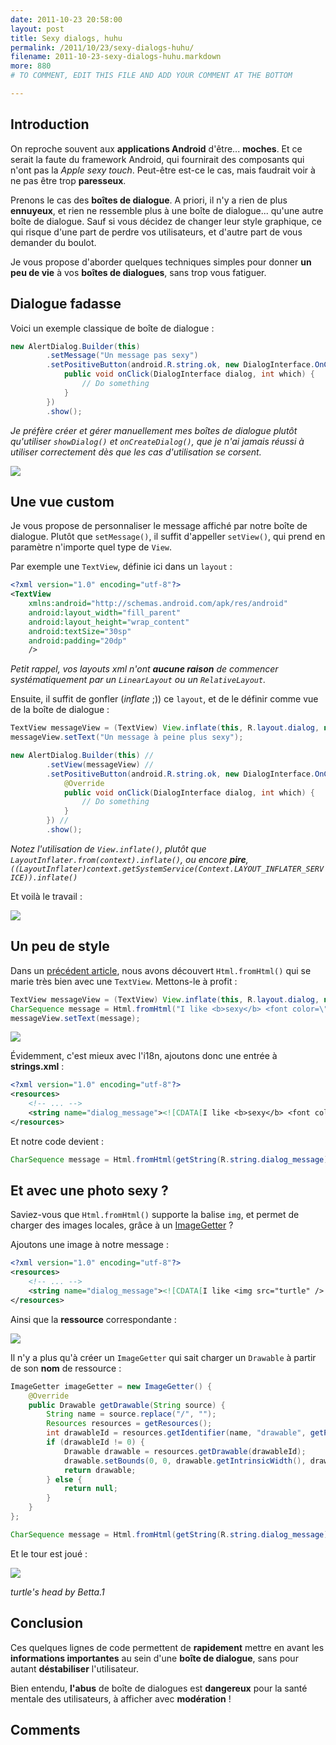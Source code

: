 ```yaml
---
date: 2011-10-23 20:58:00
layout: post
title: Sexy dialogs, huhu
permalink: /2011/10/23/sexy-dialogs-huhu/
filename: 2011-10-23-sexy-dialogs-huhu.markdown
more: 880
# TO COMMENT, EDIT THIS FILE AND ADD YOUR COMMENT AT THE BOTTOM

---
```


## Introduction





On reproche souvent aux **applications Android** d'être... **moches**. Et ce serait la faute du framework Android, qui fournirait des composants qui n'ont pas la _Apple sexy touch_. Peut-être est-ce le cas, mais faudrait voir à ne pas être trop **paresseux**.



Prenons le cas des **boîtes de dialogue**. A priori, il n'y a rien de plus **ennuyeux**, et rien ne ressemble plus à une boîte de dialogue... qu'une autre boîte de dialogue. Sauf si vous décidez de changer leur style graphique, ce qui risque d'une part de perdre vos utilisateurs, et d'autre part de vous demander du boulot.



Je vous propose d'aborder quelques techniques simples pour donner **un peu de vie** à vos **boîtes de dialogues**, sans trop vous fatiguer.


## Dialogue fadasse





Voici un exemple classique de boîte de dialogue :



```java
new AlertDialog.Builder(this)
		.setMessage("Un message pas sexy")
		.setPositiveButton(android.R.string.ok, new DialogInterface.OnClickListener() {
			public void onClick(DialogInterface dialog, int which) {
				// Do something
			}
		})
		.show();
```

_Je préfère créer et gérer manuellement mes boîtes de dialogue plutôt qu'utiliser `showDialog()` et `onCreateDialog()`, que je n'ai jamais réussi à utiliser correctement dès que les cas d'utilisation se corsent._



![](images/pas_sexy.png)





## Une vue custom





Je vous propose de personnaliser le message affiché par notre boîte de dialogue. Plutôt que `setMessage()`, il suffit d'appeller `setView()`, qui prend en paramètre n'importe quel type de `View`.



Par exemple une `TextView`, définie ici dans un `layout` :

```xml
<?xml version="1.0" encoding="utf-8"?>
<TextView
    xmlns:android="http://schemas.android.com/apk/res/android"
    android:layout_width="fill_parent" 
    android:layout_height="wrap_content" 
    android:textSize="30sp"
    android:padding="20dp"
    />
```

_Petit rappel, vos layouts xml n'ont **aucune raison** de commencer systématiquement par un `LinearLayout` ou un `RelativeLayout`._



Ensuite, il suffit de gonfler (_inflate_ ;)) ce `layout`, et de le définir comme vue de la boîte de dialogue :

```java
TextView messageView = (TextView) View.inflate(this, R.layout.dialog, null);
messageView.setText("Un message à peine plus sexy");

new AlertDialog.Builder(this) //
		.setView(messageView) //
		.setPositiveButton(android.R.string.ok, new DialogInterface.OnClickListener() {
			@Override
			public void onClick(DialogInterface dialog, int which) {
				// Do something
			}
		}) //
		.show();
```

_Notez l'utilisation de `View.inflate()`, plutôt que `LayoutInflater.from(context).inflate()`, ou encore **pire**, `((LayoutInflater)context.getSystemService(Context.LAYOUT_INFLATER_SERVICE)).inflate()`_



Et voilà le travail :

![](images/sexy1.png)





## Un peu de style



Dans un [précédent article](/2011/10/01/un-peu-de-style-dans-la-textview/), nous avons découvert `Html.fromHtml()` qui se marie très bien avec une `TextView`. Mettons-le à profit :



```java
TextView messageView = (TextView) View.inflate(this, R.layout.dialog, null);
CharSequence message = Html.fromHtml("I like <b>sexy</b> <font color=\"#42dd42\">turtles</font>!");
messageView.setText(message);
```



![](images/sexy2.png)



Évidemment, c'est mieux avec l'i18n, ajoutons donc une entrée à **strings.xml** :



```xml
<?xml version="1.0" encoding="utf-8"?>
<resources>
    <!-- ... -->
    <string name="dialog_message"><![CDATA[I like <b>sexy</b> <font color="#42dd42">turtles</font>!"]]></string>
</resources>
```



Et notre code devient :



```java
CharSequence message = Html.fromHtml(getString(R.string.dialog_message));
```





## Et avec une photo sexy ?





Saviez-vous que `Html.fromHtml()` supporte la balise `img`, et permet de charger des images locales, grâce à un [ImageGetter](http://developer.android.com/reference/android/text/Html.ImageGetter.html) ? 



Ajoutons une image à notre message :



```xml
<?xml version="1.0" encoding="utf-8"?>
<resources>
    <!-- ... -->
    <string name="dialog_message"><![CDATA[I like <img src="turtle" /> <b>sexy</b> <font color=\"#42dd42\">turtles</font>!"]]></string>
</resources>
```



Ainsi que la **ressource** correspondante :



![](images/turtle_res.png)



Il n'y a plus qu'à créer un `ImageGetter` qui sait charger un `Drawable` à partir de son **nom** de ressource :



```java
ImageGetter imageGetter = new ImageGetter() {
	@Override
	public Drawable getDrawable(String source) {
		String name = source.replace("/", "");
		Resources resources = getResources();
		int drawableId = resources.getIdentifier(name, "drawable", getPackageName());
		if (drawableId != 0) {
			Drawable drawable = resources.getDrawable(drawableId);
			drawable.setBounds(0, 0, drawable.getIntrinsicWidth(), drawable.getIntrinsicHeight());
			return drawable;
		} else {
			return null;
		}
	}
};

CharSequence message = Html.fromHtml(getString(R.string.dialog_message), imageGetter, null);
```



Et le tour est joué :



[![](images/sexy3.png)](http://commons.wikimedia.org/wiki/File:Trachemys_scripta_elegans.JPG)

_turtle's head by Betta.1_



## Conclusion

Ces quelques lignes de code permettent de **rapidement** mettre en avant les **informations importantes** au sein d'une **boîte de dialogue**, sans pour autant **déstabiliser** l'utilisateur.



Bien entendu, **l'abus** de boîte de dialogues est **dangereux** pour la santé mentale des utilisateurs, à afficher avec **modération** !

## Comments
